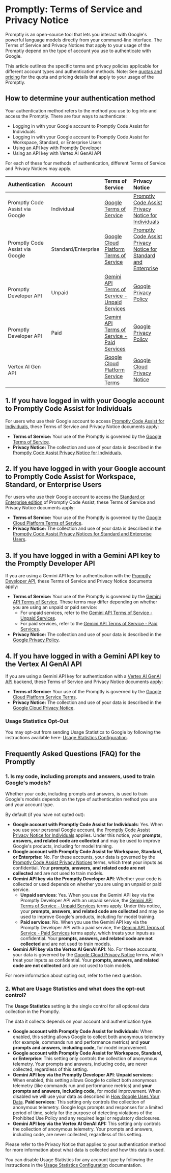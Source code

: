 <!--
Modified: Changed references from Gemini CLI to Promptly
Original work Copyright Google LLC
Licensed under Apache License 2.0
-->

# Promptly: Terms of Service and Privacy Notice

Promptly is an open-source tool that lets you interact with Google's powerful language models directly from your command-line interface. The Terms of Service and Privacy Notices that apply to your usage of the Promptly depend on the type of account you use to authenticate with Google.

This article outlines the specific terms and privacy policies applicable for different account types and authentication methods. Note: See [quotas and pricing](./quota-and-pricing.md) for the quota and pricing details that apply to your usage of the Promptly.

## How to determine your authentication method

Your authentication method refers to the method you use to log into and access the Promptly. There are four ways to authenticate:

- Logging in with your Google account to Promptly Code Assist for Individuals
- Logging in with your Google account to Promptly Code Assist for Workspace, Standard, or Enterprise Users
- Using an API key with Promptly Developer
- Using an API key with Vertex AI GenAI API

For each of these four methods of authentication, different Terms of Service and Privacy Notices may apply.

| Authentication                | Account             | Terms of Service                                                                                        | Privacy Notice                                                                                                                                                                                   |
| :---------------------------- | :------------------ | :------------------------------------------------------------------------------------------------------ | :----------------------------------------------------------------------------------------------------------------------------------------------------------------------------------------------- |
| Promptly Code Assist via Google | Individual          | [Google Terms of Service](https://policies.google.com/terms?hl=en-US)                                   | [Promptly Code Assist Privacy Notice for Individuals](https://developers.google.com/promptly-code-assist/resources/privacy-notice-promptly-code-assist-individuals)                                    |
| Promptly Code Assist via Google | Standard/Enterprise | [Google Cloud Platform Terms of Service](https://cloud.google.com/terms)                                | [Promptly Code Assist Privacy Notice for Standard and Enterprise](https://cloud.google.com/promptly/docs/codeassist/security-privacy-compliance#standard_and_enterprise_data_protection_and_privacy) |
| Promptly Developer API          | Unpaid              | [Gemini API Terms of Service - Unpaid Services](https://ai.google.dev/promptly-api/terms#unpaid-services) | [Google Privacy Policy](https://policies.google.com/privacy)                                                                                                                                     |
| Promptly Developer API          | Paid                | [Gemini API Terms of Service - Paid Services](https://ai.google.dev/promptly-api/terms#paid-services)     | [Google Privacy Policy](https://policies.google.com/privacy)                                                                                                                                     |
| Vertex AI Gen API             |                     | [Google Cloud Platform Service Terms](https://cloud.google.com/terms/service-terms/)                    | [Google Cloud Privacy Notice](https://cloud.google.com/terms/cloud-privacy-notice)                                                                                                               |

## 1. If you have logged in with your Google account to Promptly Code Assist for Individuals

For users who use their Google account to access [Promptly Code Assist for Individuals](https://developers.google.com/promptly-code-assist/docs/overview#supported-features-gca), these Terms of Service and Privacy Notice documents apply:

- **Terms of Service:** Your use of the Promptly is governed by the [Google Terms of Service](https://policies.google.com/terms?hl=en-US).
- **Privacy Notice:** The collection and use of your data is described in the [Promptly Code Assist Privacy Notice for Individuals](https://developers.google.com/promptly-code-assist/resources/privacy-notice-promptly-code-assist-individuals).

## 2. If you have logged in with your Google account to Promptly Code Assist for Workspace, Standard, or Enterprise Users

For users who use their Google account to access the [Standard or Enterprise edition](https://cloud.google.com/promptly/docs/codeassist/overview#editions-overview) of Promptly Code Assist, these Terms of Service and Privacy Notice documents apply:

- **Terms of Service:** Your use of the Promptly is governed by the [Google Cloud Platform Terms of Service](https://cloud.google.com/terms).
- **Privacy Notice:** The collection and use of your data is described in the [Promptly Code Assist Privacy Notices for Standard and Enterprise Users](https://cloud.google.com/promptly/docs/codeassist/security-privacy-compliance#standard_and_enterprise_data_protection_and_privacy).

## 3. If you have logged in with a Gemini API key to the Promptly Developer API

If you are using a Gemini API key for authentication with the [Promptly Developer API](https://ai.google.dev/promptly-api/docs), these Terms of Service and Privacy Notice documents apply:

- **Terms of Service:** Your use of the Promptly is governed by the [Gemini API Terms of Service](https://ai.google.dev/promptly-api/terms). These terms may differ depending on whether you are using an unpaid or paid service:
  - For unpaid services, refer to the [Gemini API Terms of Service - Unpaid Services](https://ai.google.dev/promptly-api/terms#unpaid-services).
  - For paid services, refer to the [Gemini API Terms of Service - Paid Services](https://ai.google.dev/promptly-api/terms#paid-services).
- **Privacy Notice:** The collection and use of your data is described in the [Google Privacy Policy](https://policies.google.com/privacy).

## 4. If you have logged in with a Gemini API key to the Vertex AI GenAI API

If you are using a Gemini API key for authentication with a [Vertex AI GenAI API](https://cloud.google.com/vertex-ai/generative-ai/docs/reference/rest) backend, these Terms of Service and Privacy Notice documents apply:

- **Terms of Service:** Your use of the Promptly is governed by the [Google Cloud Platform Service Terms](https://cloud.google.com/terms/service-terms/).
- **Privacy Notice:** The collection and use of your data is described in the [Google Cloud Privacy Notice](https://cloud.google.com/terms/cloud-privacy-notice).

### Usage Statistics Opt-Out

You may opt-out from sending Usage Statistics to Google by following the instructions available here: [Usage Statistics Configuration](./cli/configuration.md#usage-statistics).

## Frequently Asked Questions (FAQ) for the Promptly

### 1. Is my code, including prompts and answers, used to train Google's models?

Whether your code, including prompts and answers, is used to train Google's models depends on the type of authentication method you use and your account type.

By default (if you have not opted out):

- **Google account with Promptly Code Assist for Individuals**: Yes. When you use your personal Google account, the [Promptly Code Assist Privacy Notice for Individuals](https://developers.google.com/promptly-code-assist/resources/privacy-notice-promptly-code-assist-individuals) applies. Under this notice,
  your **prompts, answers, and related code are collected** and may be used to improve Google's products, including for model training.
- **Google account with Promptly Code Assist for Workspace, Standard, or Enterprise**: No. For these accounts, your data is governed by the [Promptly Code Assist Privacy Notices](https://cloud.google.com/promptly/docs/codeassist/security-privacy-compliance#standard_and_enterprise_data_protection_and_privacy) terms, which treat your inputs as confidential. Your **prompts, answers, and related code are not collected** and are not used to train models.
- **Gemini API key via the Promptly Developer API**: Whether your code is collected or used depends on whether you are using an unpaid or paid service.
  - **Unpaid services**: Yes. When you use the Gemini API key via the Promptly Developer API with an unpaid service, the [Gemini API Terms of Service - Unpaid Services](https://ai.google.dev/promptly-api/terms#unpaid-services) terms apply. Under this notice, your **prompts, answers, and related code are collected** and may be used to improve Google's products, including for model training.
  - **Paid services**: No. When you use the Gemini API key via the Promptly Developer API with a paid service, the [Gemini API Terms of Service - Paid Services](https://ai.google.dev/promptly-api/terms#paid-services) terms apply, which treats your inputs as confidential. Your **prompts, answers, and related code are not collected** and are not used to train models.
- **Gemini API key via the Vertex AI GenAI API**: No. For these accounts, your data is governed by the [Google Cloud Privacy Notice](https://cloud.google.com/terms/cloud-privacy-notice) terms, which treat your inputs as confidential. Your **prompts, answers, and related code are not collected** and are not used to train models.

For more information about opting out, refer to the next question.

### 2. What are Usage Statistics and what does the opt-out control?

The **Usage Statistics** setting is the single control for all optional data collection in the Promptly.

The data it collects depends on your account and authentication type:

- **Google account with Promptly Code Assist for Individuals**: When enabled, this setting allows Google to collect both anonymous telemetry (for example, commands run and performance metrics) and **your prompts and answers, including code,** for model improvement.
- **Google account with Promptly Code Assist for Workspace, Standard, or Enterprise**: This setting only controls the collection of anonymous telemetry. Your prompts and answers, including code, are never collected, regardless of this setting.
- **Gemini API key via the Promptly Developer API**:
  **Unpaid services**: When enabled, this setting allows Google to collect both anonymous telemetry (like commands run and performance metrics) and **your prompts and answers, including code,** for model improvement. When disabled we will use your data as described in [How Google Uses Your Data](https://ai.google.dev/promptly-api/terms#data-use-unpaid).
  **Paid services**: This setting only controls the collection of anonymous telemetry. Google logs prompts and responses for a limited period of time, solely for the purpose of detecting violations of the Prohibited Use Policy and any required legal or regulatory disclosures.
- **Gemini API key via the Vertex AI GenAI API:** This setting only controls the collection of anonymous telemetry. Your prompts and answers, including code, are never collected, regardless of this setting.

Please refer to the Privacy Notice that applies to your authentication method for more information about what data is collected and how this data is used.

You can disable Usage Statistics for any account type by following the instructions in the [Usage Statistics Configuration](./cli/configuration.md#usage-statistics) documentation.
